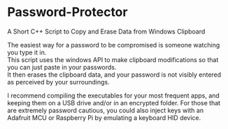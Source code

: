 # Password-Protector
A Short C++ Script to Copy and Erase Data from Windows Clipboard

The easiest way for a password to be compromised is someone watching you type it in.<br>
This script uses the windows API to make clipboard modifications so that you can just paste in your passwords.<br>
It then erases the clipboard data, and your password is not visibly entered as perceived by your surroundings.<br>

I recommend compiling the executables for your most frequent apps, and keeping them on a USB drive and/or in an encrypted folder.  For those that are extremely password cautious, you could also inject keys with an Adafruit MCU or Raspberry Pi by emulating a keyboard HID device.<br>

